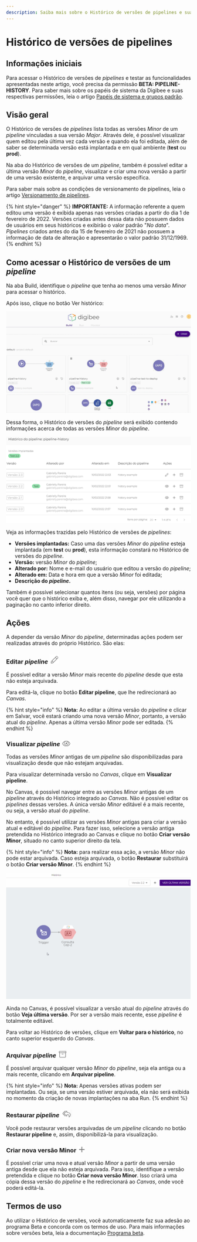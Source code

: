 ```yaml
---
description: Saiba mais sobre o Histórico de versões de pipelines e suas funcionalidades.
---
```


# Histórico de versões de pipelines

## Informações iniciais <a href="#h_54a1169b96" id="h_54a1169b96"></a>

Para acessar o Histórico de versões de _pipelines_ e testar as funcionalidades apresentadas neste artigo, você precisa da permissão **BETA: PIPELINE-HISTORY**. Para saber mais sobre os papéis de sistema da Digibee e suas respectivas permissões, leia o artigo [Papéis de sistema e grupos padrão](broken-reference).

## Visão geral <a href="#h_0295944262" id="h_0295944262"></a>

O Histórico de versões de _pipelines_ lista todas as versões _Minor_ de um _pipeline_ vinculadas a sua versão _Major_. Através dele, é possível visualizar quem editou pela última vez cada versão e quando ela foi editada, além de saber se determinada versão está implantada e em qual ambiente (**test** ou **prod**).

Na aba do Histórico de versões de um _pipeline_, também é possível editar a última versão _Minor_ do _pipeline_, visualizar e criar uma nova versão a partir de uma versão existente, e arquivar uma versão específica.

Para saber mais sobre as condições de versionamento de pipelines, leia o artigo [Versionamento de pipelines](versionamento-de-pipelines.md).

{% hint style="danger" %}
**IMPORTANTE:** A informação referente a quem editou uma versão é exibida apenas nas versões criadas a partir do dia 1 de fevereiro de 2022. Versões criadas antes dessa data não possuem dados de usuários em seus históricos e exibirão o valor padrão "_No data_". _Pipelines_ criados antes do dia 15 de fevereiro de 2021 não possuem a informação de data de alteração e apresentarão o valor padrão 31/12/1969.
{% endhint %}

## Como acessar o Histórico de versões de um _pipeline_ <a href="#h_e6c37b24d5" id="h_e6c37b24d5"></a>

Na aba Build, identifique o _pipeline_ que tenha ao menos uma versão _Minor_ para acessar o histórico.

Após isso, clique no botão Ver histórico:

![](<../../.gitbook/assets/01 (1).gif>)

Dessa forma, o Histórico de versões do _pipeline_ será exibido contendo informações acerca de todas as versões _Minor_ do _pipeline_.

![](<../../.gitbook/assets/02 (7).png>)

Veja as informações trazidas pelo Histórico de versões de _pipelines_:

* **Versões implantadas:** Caso uma das versões _Minor_ do _pipeline_ esteja implantada (em **test** ou **prod**), esta informação constará no Histórico de versões do _pipeline_.
* **Versão:** versão _Minor_ do _pipeline_;
* **Alterado por:** Nome e e-mail do usuário que editou a versão do _pipeline_;
* **Alterado em:** Data e hora em que a versão _Minor_ foi editada;
* **Descrição do **_**pipeline**_**.**

Também é possível selecionar quantos itens (ou seja, versões) por página você quer que o histórico exiba e, além disso, navegar por ele utilizando a paginação no canto inferior direito.

## Ações <a href="#h_e625b9abd3" id="h_e625b9abd3"></a>

A depender da versão _Minor_ do _pipeline_, determinadas ações podem ser realizadas através do próprio Histórico. São elas:

### Editar _pipeline_ ![](<../../.gitbook/assets/04 (15).png>) <a href="#h_8458b2c7ed" id="h_8458b2c7ed"></a>

É possível editar a versão _Minor_ mais recente do _pipeline_ desde que esta não esteja arquivada.

Para editá-la, clique no botão **Editar pipeline**, que lhe redirecionará ao _Canvas_.

{% hint style="info" %}
**Nota:** Ao editar a última versão do _pipeline_ e clicar em Salvar, você estará criando uma nova versão _Minor_, portanto, a versão atual do _pipeline_. Apenas a última versão _Minor_ pode ser editada.
{% endhint %}

### Visualizar _pipeline_ ![](<../../.gitbook/assets/05 (9).png>) <a href="#h_f14bdfa10b" id="h_f14bdfa10b"></a>

Todas as versões _Minor_ antigas de um _pipeline_ são disponibilizadas para visualização desde que não estejam arquivadas.

Para visualizar determinada versão no _Canvas_, clique em **Visualizar pipeline**.

No Canvas, é possível navegar entre as versões _Minor_ antigas de um _pipeline_ através do Histórico integrado ao _Canvas_. Não é possível editar os _pipelines_ dessas versões. A única versão _Minor_ editável é a mais recente, ou seja, a versão atual do _pipeline_.

No entanto, é possível utilizar as versões _Minor_ antigas para criar a versão atual e editável do _pipeline_. Para fazer isso, selecione a versão antiga pretendida no Histórico integrado ao Canvas e clique no botão **Criar versão Minor**, situado no canto superior direito da tela.

{% hint style="info" %}
**Nota:** para realizar essa ação, a versão _Minor_ não pode estar arquivada. Caso esteja arquivada, o botão **Restaurar** substituirá o botão **Criar versão Minor**.
{% endhint %}

![](../../.gitbook/assets/06.gif)

Ainda no Canvas, é possível visualizar a versão atual do _pipeline_ através do botão **Veja última versão**. Por ser a versão mais recente, esse _pipeline_ é totalmente editável.

Para voltar ao Histórico de versões, clique em **Voltar para o histórico**, no canto superior esquerdo do _Canvas_.

### Arquivar _pipeline_ ![](<../../.gitbook/assets/08 (2).png>) <a href="#h_b7f9ca2319" id="h_b7f9ca2319"></a>

É possível arquivar qualquer versão _Minor_ do _pipeline_, seja ela antiga ou a mais recente, clicando em **Arquivar pipeline**.

{% hint style="info" %}
**Nota:** Apenas versões ativas podem ser implantadas. Ou seja, se uma versão estiver arquivada, ela não será exibida no momento da criação de novas implantações na aba Run.
{% endhint %}

### Restaurar _pipeline_ ![](<../../.gitbook/assets/09 (1).png>) <a href="#h_19edab1486" id="h_19edab1486"></a>

Você pode restaurar versões arquivadas de um _pipeline_ clicando no botão **Restaurar pipeline** e, assim, disponibilizá-la para visualização.

### Criar nova versão Minor ![](<../../.gitbook/assets/10 (1).png>) <a href="#h_b6d08bb566" id="h_b6d08bb566"></a>

É possível criar uma nova e atual versão _Minor_ a partir de uma versão antiga desde que ela não esteja arquivada. Para isso, identifique a versão pretendida e clique no botão **Criar nova versão Minor**. Isso criará uma cópia dessa versão do _pipeline_ e lhe redirecionará ao _Canvas_, onde você poderá editá-la.

## Termos de uso <a href="#h_71d1c196fa" id="h_71d1c196fa"></a>

Ao utilizar o Histórico de versões, você automaticamente faz sua adesão ao programa Beta e concorda com os termos de uso. Para mais informações sobre versões beta, leia a documentação [Programa beta](../../geral/programa-beta.md).
